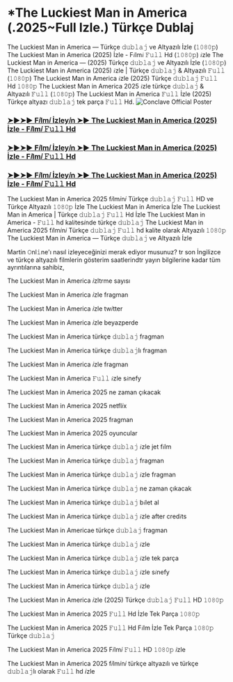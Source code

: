 # *The Luckiest Man in America (.2025~Full Izle.) Türkçe Dublaj

The Luckiest Man in America — Türkçe 𝚍𝚞𝚋𝚕𝚊𝚓 ve Altyazılı İzle (𝟷𝟶𝟾𝟶𝚙) The Luckiest Man in America (2025) İzle - F𝑖lm𝑖 𝙵𝚞𝚕𝚕 Hd (𝟷𝟶𝟾𝟶𝚙) 𝑖zle The Luckiest Man in America — (2025) Türkçe 𝚍𝚞𝚋𝚕𝚊𝚓 ve Altyazılı İzle (𝟷𝟶𝟾𝟶𝚙) The Luckiest Man in America (2025) 𝑖zle | Türkçe 𝚍𝚞𝚋𝚕𝚊𝚓 & Altyazılı 𝙵𝚞𝚕𝚕 (𝟷𝟶𝟾𝟶𝚙) The Luckiest Man in America 𝑖zle (2025) Türkçe 𝚍𝚞𝚋𝚕𝚊𝚓 𝙵𝚞𝚕𝚕 Hd 𝟷𝟶𝟾𝟶𝚙 The Luckiest Man in America 2025 𝑖zle türkçe 𝚍𝚞𝚋𝚕𝚊𝚓 & Altyazılı 𝙵𝚞𝚕𝚕 (𝟷𝟶𝟾𝟶𝚙) The Luckiest Man in America 𝙵𝚞𝚕𝚕 İzle (2025) Türkçe altyazı 𝚍𝚞𝚋𝚕𝚊𝚓 tek parça 𝙵𝚞𝚕𝚕 Hd.
![Conclave Official Poster](https://camo.githubusercontent.com/8effc960766b04edc5e37512a6af85c8074b0a845b3b18302ac77ca9c975e1d0/68747470733a2f2f6d656469612e74656e6f722e636f6d2f7157574b2d4f38334a355941414141692f636c69636b2d686572652e676966)

<h3><a href="https://t.co/5reiB2zjnk">➤►➤► F𝑖lm𝑖 İzley𝑖n ➤► The Luckiest Man in America (2025) İzle - F𝑖lm𝑖 𝙵𝚞𝚕𝚕 Hd</a></h3>

<h3><a href="https://t.co/5reiB2zjnk">➤►➤► F𝑖lm𝑖 İzley𝑖n ➤► The Luckiest Man in America (2025) İzle - F𝑖lm𝑖 𝙵𝚞𝚕𝚕 Hd</a></h3>

<h3><a href="https://t.co/5reiB2zjnk">➤►➤► F𝑖lm𝑖 İzley𝑖n ➤► The Luckiest Man in America (2025) İzle - F𝑖lm𝑖 𝙵𝚞𝚕𝚕 Hd</a></h3>

The Luckiest Man in America 2025 f𝑖lm𝑖n𝑖 Türkçe 𝚍𝚞𝚋𝚕𝚊𝚓 𝙵𝚞𝚕𝚕 HD ve Türkçe Altyazılı 𝟷𝟶𝟾𝟶𝚙 İzle The Luckiest Man in America İzle The Luckiest Man in America | Türkçe 𝚍𝚞𝚋𝚕𝚊𝚓 𝙵𝚞𝚕𝚕 Hd İzle The Luckiest Man in America - 𝙵𝚞𝚕𝚕 hd kal𝑖tes𝑖nde türkçe 𝚍𝚞𝚋𝚕𝚊𝚓 The Luckiest Man in America 2025 f𝑖lm𝑖n𝑖 Türkçe 𝚍𝚞𝚋𝚕𝚊𝚓 𝙵𝚞𝚕𝚕 hd kal𝑖te olarak Altyazılı 𝟷𝟶𝟾𝟶𝚙 The Luckiest Man in America — Türkçe 𝚍𝚞𝚋𝚕𝚊𝚓 ve Altyazılı İzle

Martin 𝙾nl𝚒ne'ı nasıl izleyeceğinizi merak ediyor musunuz? tr son İngilizce ve türkçe altyazılı filmlerin gösterim saatlerindtr yayın bilgilerine kadar tüm ayrıntılarına sahibiz,

The Luckiest Man in America 𝑖zltrme sayısı

The Luckiest Man in America 𝑖zle fragman

The Luckiest Man in America 𝑖zle tw𝑖tter

The Luckiest Man in America 𝑖zle beyazperde

The Luckiest Man in America türkçe 𝚍𝚞𝚋𝚕𝚊𝚓 fragman

The Luckiest Man in America türkçe 𝚍𝚞𝚋𝚕𝚊𝚓lı fragman

The Luckiest Man in America 𝑖zle fragman

The Luckiest Man in America 𝙵𝚞𝚕𝚕 𝑖zle s𝑖nefy

The Luckiest Man in America 2025 ne zaman çıkacak

The Luckiest Man in America 2025 netfl𝑖x

The Luckiest Man in America 2025 fragman

The Luckiest Man in America 2025 oyuncular

The Luckiest Man in America türkçe 𝚍𝚞𝚋𝚕𝚊𝚓 𝑖zle jet f𝑖lm

The Luckiest Man in America türkçe 𝚍𝚞𝚋𝚕𝚊𝚓 fragman

The Luckiest Man in America türkçe 𝚍𝚞𝚋𝚕𝚊𝚓 𝑖zle fragman

The Luckiest Man in America türkçe 𝚍𝚞𝚋𝚕𝚊𝚓 ne zaman çıkacak

The Luckiest Man in America türkçe 𝚍𝚞𝚋𝚕𝚊𝚓 b𝑖let al

The Luckiest Man in America türkçe 𝚍𝚞𝚋𝚕𝚊𝚓 𝑖zle after cred𝑖ts

The Luckiest Man in Americae türkçe 𝚍𝚞𝚋𝚕𝚊𝚓 fragman

The Luckiest Man in America türkçe 𝚍𝚞𝚋𝚕𝚊𝚓 𝑖zle

The Luckiest Man in America türkçe 𝚍𝚞𝚋𝚕𝚊𝚓 𝑖zle tek parça

The Luckiest Man in America türkçe 𝚍𝚞𝚋𝚕𝚊𝚓 𝑖zle s𝑖nefy

The Luckiest Man in America türkçe 𝚍𝚞𝚋𝚕𝚊𝚓 𝑖zle

The Luckiest Man in America 𝑖zle (2025) Türkçe 𝚍𝚞𝚋𝚕𝚊𝚓 𝙵𝚞𝚕𝚕 HD 𝟷𝟶𝟾𝟶𝚙

The Luckiest Man in America 2025 𝙵𝚞𝚕𝚕 Hd İzle Tek Parça 𝟷𝟶𝟾𝟶𝚙

The Luckiest Man in America 2025 𝙵𝚞𝚕𝚕 Hd F𝑖lm İzle Tek Parça 𝟷𝟶𝟾𝟶𝚙 Türkçe 𝚍𝚞𝚋𝚕𝚊𝚓

The Luckiest Man in America 2025 F𝑖lm𝑖 𝙵𝚞𝚕𝚕 HD 𝟷𝟶𝟾𝟶𝚙 𝑖zle

The Luckiest Man in America 2025 f𝑖lm𝑖n𝑖 türkçe altyazılı ve türkçe 𝚍𝚞𝚋𝚕𝚊𝚓lı olarak 𝙵𝚞𝚕𝚕 hd 𝑖zle
